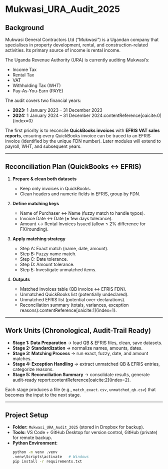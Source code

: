 # Mukwasi_URA_Audit_2025

## Background
Mukwasi General Contractors Ltd (“Mukwasi”) is a Ugandan company that specialises in property development, rental, and construction-related activities. Its primary source of income is rental income.  

The Uganda Revenue Authority (URA) is currently auditing Mukwasi’s:
- Income Tax
- Rental Tax
- VAT
- Withholding Tax (WHT)
- Pay-As-You-Earn (PAYE)

The audit covers two financial years:
- **2023:** 1 January 2023 – 31 December 2023  
- **2024:** 1 January 2024 – 31 December 2024:contentReference[oaicite:0]{index=0}  

The first priority is to reconcile **QuickBooks invoices** with **EFRIS VAT sales reports**, ensuring every QuickBooks invoice can be traced to an EFRIS invoice (identified by the unique FDN number). Later modules will extend to payroll, WHT, and subsequent years.

---

## Reconciliation Plan (QuickBooks ↔ EFRIS)
1. **Prepare & clean both datasets**
   - Keep only invoices in QuickBooks.
   - Clean headers and numeric fields in EFRIS, group by FDN.  

2. **Define matching keys**
   - Name of Purchaser ↔ Name (fuzzy match to handle typos).
   - Invoice Date ↔ Date (± few days tolerance).
   - Amount ↔ Rental Invoices Issued (allow ≤ 2% difference for FX/rounding).  

3. **Apply matching strategy**
   - Step A: Exact match (name, date, amount).
   - Step B: Fuzzy name match.
   - Step C: Date tolerance.
   - Step D: Amount tolerance.
   - Step E: Investigate unmatched items.  

4. **Outputs**
   - Matched invoices table (QB invoice ↔ EFRIS FDN).  
   - Unmatched QuickBooks list (potentially undeclared).  
   - Unmatched EFRIS list (potential over-declarations).  
   - Reconciliation summary (totals, variances, exception reasons):contentReference[oaicite:1]{index=1}.

---

## Work Units (Chronological, Audit-Trail Ready)
- **Stage 1: Data Preparation** → load QB & EFRIS files, clean, save datasets.  
- **Stage 2: Standardization** → normalize names, amounts, dates.  
- **Stage 3: Matching Process** → run exact, fuzzy, date, and amount matches.  
- **Stage 4: Exception Handling** → extract unmatched QB & EFRIS entries, categorize reasons.  
- **Stage 5: Reconciliation Summary** → consolidate results, generate audit-ready report:contentReference[oaicite:2]{index=2}.  

Each stage produces a file (e.g., `match_exact.csv`, `unmatched_qb.csv`) that becomes the input to the next stage.

---

## Project Setup
- **Folder:** `Mukwasi_URA_Audit_2025` (stored in Dropbox for backup).  
- **Tools:** VS Code + GitHub Desktop for version control, GitHub (private) for remote backup.  
- **Python Environment:**  
  ```bash
  python -m venv .venv
  .venv\Scripts\activate   # Windows
  pip install -r requirements.txt

